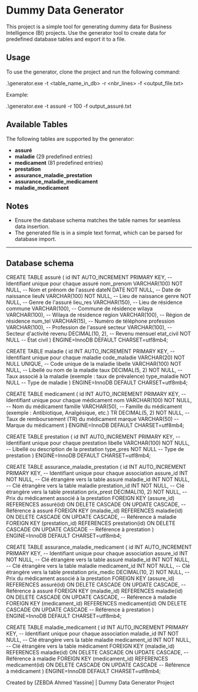 # Dummy Data Generator

This project is a simple tool for generating dummy data for Business Intelligence (BI) projects. Use the generator tool to create data for predefined database tables and export it to a file.

## Usage

To use the generator, clone the project and run the following command:

.\generator.exe -t <table_name_in_db> -r <nbr_lines> -f <output_file.txt>


Example:

.\generator.exe -t assuré -r 100 -f output_assuré.txt


## Available Tables

The following tables are supported by the generator:

- **assuré**
- **maladie** (29 predefined entries)
- **medicament** (81 predefined entries)
- **prestation**
- **assurance_maladie_prestation**
- **assurance_maladie_medicament**
- **maladie_medicament**

## Notes

- Ensure the database schema matches the table names for seamless data insertion.
- The generated file is in a simple text format, which can be parsed for database import.

---

## Database schema

CREATE TABLE assuré (
	id INT AUTO_INCREMENT PRIMARY KEY, -- Identifiant unique pour chaque assuré
	nom_prenom VARCHAR(100) NOT NULL, -- Nom et prénom de l'assuré
	dateN DATE NOT NULL, -- Date de naissance
	lieuN VARCHAR(100) NOT NULL, -- Lieu de naissance
	genre NOT NULL, -- Genre de l'assuré
	lieu_res VARCHAR(150), -- Lieu de résidence
	commune VARCHAR(100), -- Commune de résidence
	wilaya VARCHAR(100), -- Wilaya de résidence
	region VARCHAR(100), -- Région de résidence
	num_tel VARCHAR(15), -- Numéro de téléphone
	profession VARCHAR(100), -- Profession de l'assuré
	secteur VARCHAR(100), -- Secteur d'activité
	revenu DECIMAL(10, 2), -- Revenu mensuel
	etat_civil NOT NULL -- État civil
) ENGINE=InnoDB DEFAULT CHARSET=utf8mb4;

CREATE TABLE maladie (
	id INT AUTO_INCREMENT PRIMARY KEY, -- Identifiant unique pour chaque maladie
	code_maladie VARCHAR(20) NOT NULL UNIQUE, -- Code unique de la maladie
	libelle VARCHAR(100) NOT NULL, -- Libellé ou nom de la maladie
	taux DECIMAL(5, 2) NOT NULL, -- Taux associé à la maladie (exemple : taux de prévalence)
	type_maladie NOT NULL -- Type de maladie
) ENGINE=InnoDB DEFAULT CHARSET=utf8mb4;

CREATE TABLE medicament (
	id INT AUTO_INCREMENT PRIMARY KEY, -- Identifiant unique pour chaque médicament
	nom VARCHAR(100) NOT NULL, -- Nom du médicament
	famille VARCHAR(50), -- Famille du médicament (exemple : Antibiotique, Analgésique, etc.)
	TR DECIMAL(5, 2) NOT NULL, -- Taux de remboursement (TR) du médicament
	marque VARCHAR(50) -- Marque du médicament
) ENGINE=InnoDB DEFAULT CHARSET=utf8mb4;

CREATE TABLE prestation (
	id INT AUTO_INCREMENT PRIMARY KEY, -- Identifiant unique pour chaque prestation
	libelle VARCHAR(100) NOT NULL, -- Libellé ou description de la prestation
	type_pres NOT NULL -- Type de prestation
) ENGINE=InnoDB DEFAULT CHARSET=utf8mb4;

CREATE TABLE assurance_maladie_prestation (
	id INT AUTO_INCREMENT PRIMARY KEY, -- Identifiant unique pour chaque association
	assure_id INT NOT NULL, -- Clé étrangère vers la table assuré
	maladie_id INT NOT NULL, -- Clé étrangère vers la table maladie
	prestation_id INT NOT NULL, -- Clé étrangère vers la table prestation
	prix_prest DECIMAL(10, 2) NOT NULL, -- Prix du médicament associé à la prestation
	FOREIGN KEY (assure_id) REFERENCES assuré(id) ON DELETE CASCADE ON UPDATE CASCADE, -- Référence à assuré
	FOREIGN KEY (maladie_id) REFERENCES maladie(id) ON DELETE CASCADE ON UPDATE CASCADE, -- Référence à maladie
	FOREIGN KEY (prestation_id) REFERENCES prestation(id) ON DELETE CASCADE ON UPDATE CASCADE -- Référence à prestation
) ENGINE=InnoDB DEFAULT CHARSET=utf8mb4;

CREATE TABLE assurance_maladie_medicament (
	id INT AUTO_INCREMENT PRIMARY KEY, -- Identifiant unique pour chaque association
	assure_id INT NOT NULL, -- Clé étrangère vers la table assuré
	maladie_id INT NOT NULL, -- Clé étrangère vers la table maladie
	medicament_id INT NOT NULL, -- Clé étrangère vers la table prestation
	prix_medic DECIMAL(10, 2) NOT NULL, -- Prix du médicament associé à la prestation
	FOREIGN KEY (assure_id) REFERENCES assuré(id) ON DELETE CASCADE ON UPDATE CASCADE, -- Référence à assuré
	FOREIGN KEY (maladie_id) REFERENCES maladie(id) ON DELETE CASCADE ON UPDATE CASCADE, -- Référence à maladie
	FOREIGN KEY (medicament_id) REFERENCES medicament(id) ON DELETE CASCADE ON UPDATE CASCADE -- Référence à prestation
) ENGINE=InnoDB DEFAULT CHARSET=utf8mb4;


CREATE TABLE maladie_medicament (
	id INT AUTO_INCREMENT PRIMARY KEY, -- Identifiant unique pour chaque association
	maladie_id INT NOT NULL, -- Clé étrangère vers la table maladie
	medicament_id INT NOT NULL, -- Clé étrangère vers la table médicament
	FOREIGN KEY (maladie_id) REFERENCES maladie(id) ON DELETE CASCADE ON UPDATE CASCADE, -- Référence à maladie
	FOREIGN KEY (medicament_id) REFERENCES medicament(id) ON DELETE CASCADE ON UPDATE CASCADE -- Référence à médicament
) ENGINE=InnoDB DEFAULT CHARSET=utf8mb4;







Created by [ZEBDA Ahmed Yassine] | Dummy Data Generator Project
